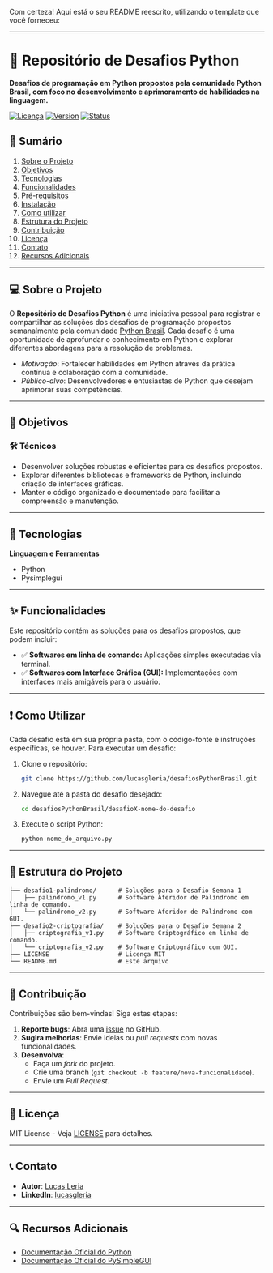 Com certeza\! Aqui está o seu README reescrito, utilizando o template que você forneceu:

-----

# 🐍 Repositório de Desafios Python

**Desafios de programação em Python propostos pela comunidade Python Brasil, com foco no desenvolvimento e aprimoramento de habilidades na linguagem.**

[![Licença](https://img.shields.io/badge/license-MIT-blue.svg)](LICENSE)
[![Version](https://img.shields.io/badge/Version-2.1.1-green.svg)]()
[![Status](https://img.shields.io/badge/status-concluído-greend.svg)]()

## 📌 Sumário

1. [Sobre o Projeto](#-sobre-o-projeto)  
2. [Objetivos](#-objetivos)  
3. [Tecnologias](#-tecnologias)  
4. [Funcionalidades](#-funcionalidades)  
5. [Pré-requisitos](-#%EF%B8%8F-pré-requisitos)  
6. [Instalação](-#%EF%B8%8F-instalação)  
7. [Como utilizar](#-como-utilizar)
8. [Estrutura do Projeto](#-estrutura-do-projeto)
9. [Contribuição](#-contribuição)  
10. [Licença](#-licença)  
11. [Contato](#-contato)  
12. [Recursos Adicionais](#-recursos-adicionais)  

-----

## 💻 Sobre o Projeto

O **Repositório de Desafios Python** é uma iniciativa pessoal para registrar e compartilhar as soluções dos desafios de programação propostos semanalmente pela comunidade [Python Brasil](https://discord.gg/aWR7K6AzeK). Cada desafio é uma oportunidade de aprofundar o conhecimento em Python e explorar diferentes abordagens para a resolução de problemas.

  - *Motivação*: Fortalecer habilidades em Python através da prática contínua e colaboração com a comunidade.
  - *Público-alvo*: Desenvolvedores e entusiastas de Python que desejam aprimorar suas competências.

-----

## 🎯 Objetivos

### 🛠️ Técnicos

  - Desenvolver soluções robustas e eficientes para os desafios propostos.
  - Explorar diferentes bibliotecas e frameworks de Python, incluindo criação de interfaces gráficas.
  - Manter o código organizado e documentado para facilitar a compreensão e manutenção.

-----

## 🚀 Tecnologias

**Linguagem e Ferramentas**

  - Python
  - Pysimplegui

-----

## ✨ Funcionalidades

Este repositório contém as soluções para os desafios propostos, que podem incluir:

  - ✅ **Softwares em linha de comando:** Aplicações simples executadas via terminal.
  - ✅ **Softwares com Interface Gráfica (GUI):** Implementações com interfaces mais amigáveis para o usuário.

-----

## ❗ Como Utilizar

Cada desafio está em sua própria pasta, com o código-fonte e instruções específicas, se houver. Para executar um desafio:

1.  Clone o repositório:

    ```bash
    git clone https://github.com/lucasgleria/desafiosPythonBrasil.git
    ```

2.  Navegue até a pasta do desafio desejado:

    ```bash
    cd desafiosPythonBrasil/desafioX-nome-do-desafio
    ```

3.  Execute o script Python:

    ```bash
    python nome_do_arquivo.py
    ```

-----

## 📂 Estrutura do Projeto

```plaintext
├── desafio1-palindromo/      # Soluções para o Desafio Semana 1
│   ├── palindromo_v1.py      # Software Aferidor de Palíndromo em linha de comando.
│   └── palindromo_v2.py      # Software Aferidor de Palíndromo com GUI.
├── desafio2-criptografia/    # Soluções para o Desafio Semana 2
│   ├── criptografia_v1.py    # Software Criptográfico em linha de comando.
│   └── criptografia_v2.py    # Software Criptográfico com GUI.
├── LICENSE                   # Licença MIT
└── README.md                 # Este arquivo
```

-----

## 🤝 Contribuição

Contribuições são bem-vindas! Siga estas etapas:  

1. **Reporte bugs**: Abra uma [issue](https://github.com/lucasgleria/microservices-structure/issues) no GitHub.  
2. **Sugira melhorias**: Envie ideias ou *pull requests* com novas funcionalidades.  
3. **Desenvolva**:  
   - Faça um *fork* do projeto.  
   - Crie uma branch (`git checkout -b feature/nova-funcionalidade`).  
   - Envie um *Pull Request*.  

-----

## 📜 Licença

MIT License - Veja [LICENSE](https://www.google.com/search?q=LICENSE) para detalhes.

-----

## 📞 Contato

  - **Autor**: [Lucas Leria](https://github.com/lucasgleria)
  - **LinkedIn**: [lucasgleria](https://www.linkedin.com/in/lucasleria/)

-----

## 🔍 Recursos Adicionais

  - [Documentação Oficial do Python](https://www.python.org/doc/)
  - [Documentação Oficial do PySimpleGUI](https://www.pysimplegui.org/en/latest/)
